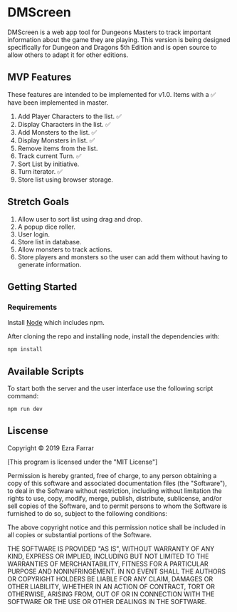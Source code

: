 # DMScreen

DMScreen is a web app tool for Dungeons Masters to track important information about the game they are playing. This version is being designed specifically for Dungeon and Dragons 5th Edition and is open source to allow others to adapt it for other editions.

## MVP Features

These features are intended to be implemented for v1.0. Items with a ✅ have been implemented in master.

1. Add Player Characters to the list. ✅
2. Display Characters in the list. ✅
3. Add Monsters to the list. ✅
4. Display Monsters in list. ✅
5. Remove items from the list.
6. Track current Turn. ✅
7. Sort List by initiative.
8. Turn iterator. ✅
9. Store list using browser storage.


## Stretch Goals

1. Allow user to sort list using drag and drop.
2. A popup dice roller.
3. User login.
4. Store list in database. 
5. Allow monsters to track actions.
6. Store players and monsters so the user can add them without having to generate information.

## Getting Started

### Requirements 

Install [Node](https://nodejs.org/en/) which includes npm.

After cloning the repo and installing node, install the dependencies with:

```
npm install
```

## Available Scripts

To start both the server and the user interface use the following script command:

 ```
 npm run dev
 ```

## Liscense

Copyright © 2019 Ezra Farrar

[This program is licensed under the "MIT License"]

Permission is hereby granted, free of charge, to any person
obtaining a copy of this software and associated
documentation files (the "Software"), to deal in the
Software without restriction, including without limitation
the rights to use, copy, modify, merge, publish, distribute,
sublicense, and/or sell copies of the Software, and to
permit persons to whom the Software is furnished to do so,
subject to the following conditions:

The above copyright notice and this permission notice shall
be included in all copies or substantial portions of the
Software.

THE SOFTWARE IS PROVIDED "AS IS", WITHOUT WARRANTY OF ANY
KIND, EXPRESS OR IMPLIED, INCLUDING BUT NOT LIMITED TO THE
WARRANTIES OF MERCHANTABILITY, FITNESS FOR A PARTICULAR
PURPOSE AND NONINFRINGEMENT. IN NO EVENT SHALL THE AUTHORS
OR COPYRIGHT HOLDERS BE LIABLE FOR ANY CLAIM, DAMAGES OR
OTHER LIABILITY, WHETHER IN AN ACTION OF CONTRACT, TORT OR
OTHERWISE, ARISING FROM, OUT OF OR IN CONNECTION WITH THE
SOFTWARE OR THE USE OR OTHER DEALINGS IN THE SOFTWARE.
